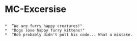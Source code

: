# MC-Excersise

##

    *  “We are furry happy creatures!"
    *  "Dogs love happy furry kittens!"
    *  "Bob probably didn't pull his code... What a mistake.